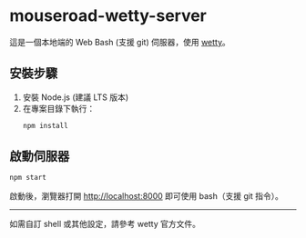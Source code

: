 # mouseroad-wetty-server

這是一個本地端的 Web Bash (支援 git) 伺服器，使用 [wetty](https://github.com/butlerx/wetty)。

## 安裝步驟

1. 安裝 Node.js (建議 LTS 版本)
2. 在專案目錄下執行：
   ```sh
   npm install
   ```

## 啟動伺服器

```sh
npm start
```

啟動後，瀏覽器打開 [http://localhost:8000](http://localhost:8000) 即可使用 bash（支援 git 指令）。

---

如需自訂 shell 或其他設定，請參考 wetty 官方文件。
